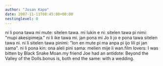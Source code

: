 ```yaml
---
author: "Josan Kapo"
date: 2007-11-11T08:45:00+00:00
nestinglevel: 0
---
```

ni li pona tawa mi mute: sitelen tawa. mi lukin e ni: sitelen tawa pi nimi: "mupi akesipimeja." ni li ike tawa mi. jan pona mi Jo li jo e pona tawa sitelen tawa ni. ni li sitelen tawa pinimi: "lon en mute pi ma anpa pi ijo lili pi jan sama". ni li pona kin: ona aleli pini sama: melien mije li wan.film lovers: I was bitten by Black Snake Moan.my friend Joe had an antidote: Beyond the Valley of the Dolls.bonus is, both end the same: with a wedding.